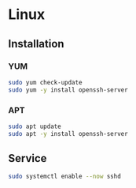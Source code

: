 # Linux

## Installation

### YUM

```sh
sudo yum check-update
sudo yum -y install openssh-server
```

### APT

```sh
sudo apt update
sudo apt -y install openssh-server
```

## Service

```sh
sudo systemctl enable --now sshd
```
